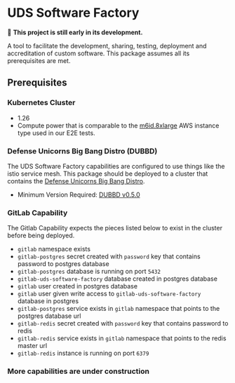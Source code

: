 # UDS Software Factory
:construction: **This project is still early in its development.**

A tool to facilitate the development, sharing, testing, deployment and accreditation of custom software. This package assumes all its prerequisites are met.

## Prerequisites

### Kubernetes Cluster
- 1.26
- Compute power that is comparable to the  [m6id.8xlarge](https://aws.amazon.com/ec2/instance-types/#:~:text=Up%20to%2010-,m6id.8xlarge,-32) AWS instance type used in our E2E tests.

### Defense Unicorns Big Bang Distro (DUBBD)
The UDS Software Factory capabilities are configured to use things like the istio service mesh. This package should be deployed to a cluster that contains the [Defense Unicorns Big Bang Distro](https://github.com/defenseunicorns/uds-package-dubbd).

- Minimum Version Required: [DUBBD v0.5.0](https://github.com/defenseunicorns/uds-package-dubbd/tree/v0.5.0)

### GitLab Capability
The Gitlab Capability expects the pieces listed below to exist in the cluster before being deployed.

- `gitlab` namespace exists
- `gitlab-postgres` secret created with `password` key that contains password to postgres database
- `gitlab-postgres` database is running on port `5432`
- `gitlab-uds-software-factory` database created in postgres database
- `gitlab` user created in postgres database
- `gitlab` user given write access to `gitlab-uds-software-factory` database in postgres
- `gitlab-postgres` service exists in `gitlab` namespace that points to the postgres database url
- `gitlab-redis` secret created with `password` key that contains password to redis
- `gitlab-redis` service exists in `gitlab` namespace that points to the redis master url
- `gitlab-redis` instance is running on port `6379`

### More capabilities are under construction
